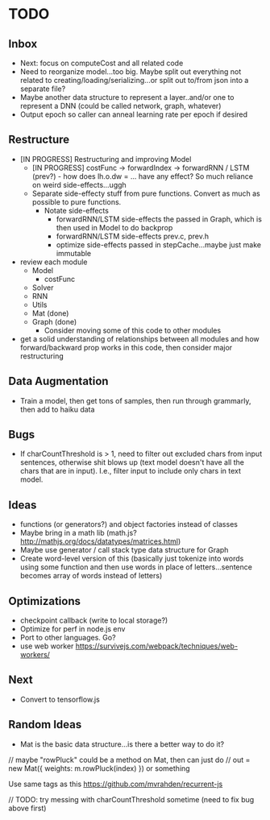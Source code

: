 # TODO

## Inbox

* Next: focus on computeCost and all related code
* Need to reorganize model...too big. Maybe split out everything not related to creating/loading/serializing...or split out to/from json into a separate file?
* Maybe another data structure to represent a layer..and/or one to represent a DNN (could be called network, graph, whatever)
* Output epoch so caller can anneal learning rate per epoch if desired

## Restructure

* [IN PROGRESS] Restructuring and improving Model
  * [IN PROGRESS] costFunc -> forwardIndex -> forwardRNN / LSTM (prev?) - how does lh.o.dw = ... have any effect? So much reliance on weird side-effects...uggh
  * Separate side-effecty stuff from pure functions. Convert as much as possible to pure functions.
    * Notate side-effects
      * forwardRNN/LSTM side-effects the passed in Graph, which is then used in Model to do backprop
      * forwardRNN/LSTM side-effects prev.c, prev.h
      * optimize side-effects passed in stepCache...maybe just make immutable
* review each module
  * Model
    * costFunc
  * Solver
  * RNN
  * Utils
  * Mat (done)
  * Graph (done)
    * Consider moving some of this code to other modules
* get a solid understanding of relationships between all modules and how forward/backward prop works in this code, then consider major restructuring

## Data Augmentation

* Train a model, then get tons of samples, then run through grammarly, then add to haiku data

## Bugs

* If charCountThreshold is > 1, need to filter out excluded chars from input sentences, otherwise shit blows up (text model doesn't have all the chars that are in input). I.e., filter input to include only chars in text model.

## Ideas

* functions (or generators?) and object factories instead of classes
* Maybe bring in a math lib (math.js? http://mathjs.org/docs/datatypes/matrices.html)
* Maybe use generator / call stack type data structure for Graph
* Create word-level version of this (basically just tokenize into words using some function and then use words in place of letters...sentence becomes array of words instead of letters)

## Optimizations

* checkpoint callback (write to local storage?)
* Optimize for perf in node.js env
* Port to other languages. Go?
* use web worker https://survivejs.com/webpack/techniques/web-workers/

## Next

* Convert to tensorflow.js

## Random Ideas

* Mat is the basic data structure...is there a better way to do it?

// maybe "rowPluck" could be a method on Mat, then can just do
// out = new Mat({ weights: m.rowPluck(index) }) or something

Use same tags as this https://github.com/mvrahden/recurrent-js

// TODO: try messing with charCountThreshold sometime (need to fix bug above first)
